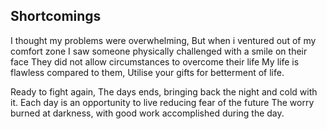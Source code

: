 ## Shortcomings

I thought my problems were overwhelming,
But when i ventured out of my comfort zone
I saw someone physically challenged with a smile on their face
They did not allow circumstances to overcome their life
My life is flawless compared to them,
Utilise your gifts for betterment of life.

Ready to fight again,
The days ends, bringing back the night and cold with it.
Each day is an opportunity to live reducing fear of the future
The worry burned at darkness, with good work accomplished during the day.
